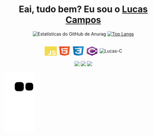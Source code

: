 <!-- Guia básico de Markdown https://docs.pipz.com/central-de-ajuda/learning-center/guia-basico-de-markdown#open -->

<div>
  <h1 align="center">
Eai, tudo bem? Eu sou o
  <a href="https://www.linkedin.com/in/lucas-campos-oliveira-362057156/">Lucas Campos</a>
  </h1>  
</div>    

<div align="center"> 

 ![ Estatísticas do GitHub de Anurag ](https://github-readme-stats.vercel.app/api?username=lucascamposolv&count_private=true)
[![Top Langs](https://github-readme-stats.vercel.app/api/top-langs/?username=lucascamposolv&langs_count=8)](https://github.com/anuraghazra/github-readme-stats)

</div>

<div align="center"><br>
  <img align="center" alt="Lucas-Js" height="30" width="40" src="https://raw.githubusercontent.com/devicons/devicon/master/icons/javascript/javascript-plain.svg">
  <img align="center" alt="Lucas-HTML" height="30" width="40" src="https://raw.githubusercontent.com/devicons/devicon/master/icons/html5/html5-original.svg">
  <img align="center" alt="Lucas-CSS" height="30" width="40" src="https://raw.githubusercontent.com/devicons/devicon/master/icons/css3/css3-original.svg">
  <img align="center" alt="Lucas-Csharp" height="30" width="40" src="https://raw.githubusercontent.com/devicons/devicon/master/icons/csharp/csharp-original.svg">
  <img align="center" alt="Lucas-C" height="30" width="40" src="https://cdn.jsdelivr.net/gh/devicons/devicon/icons/c/c-original.svg">
</div>

<br>

<div align="center">
  <a href="https://www.instagram.com/lucascamposolv/" target="_blank"><img src="https://img.shields.io/badge/-Instagram-%23E4405F?style=for-the-badge&logo=instagram&logoColor=white" target="_blank"></a>
  <a href="https://www.linkedin.com/in/lucas-campos-oliveira-362057156/" target="_blank"><img src="https://img.shields.io/badge/-LinkedIn-%230077B5?style=for-the-badge&logo=linkedin&logoColor=white" target="_blank"></a> 
  <a href="mailto:lucascamposoliveira.adm1@gmail.com"><img src="https://img.shields.io/badge/-Gmail-%23333?style=for-the-badge&logo=gmail&logoColor=white" target="_blank"></a>
</div>


![Snake animation](https://github.com/lucascamposolv/lucascamposolv/blob/output/github-contribution-grid-snake.svg)
